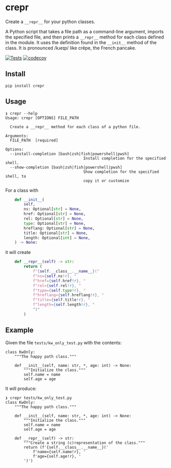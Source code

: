# crepr

Create a ``__repr__`` for your python classes.

A Python script that takes a file path as a command-line argument,
imports the specified file, and then prints a `__repr__` method
for each class defined in the module.
It uses the definition found in the  `__init__` method of the class.
It is pronounced /kɹeɪp/ like crêpe, the French pancake.

[![Tests](https://github.com/cleder/crepr/actions/workflows/run-all-tests.yml/badge.svg)](https://github.com/cleder/crepr/actions/workflows/run-all-tests.yml)
[![codecov](https://codecov.io/gh/cleder/crepr/graph/badge.svg?token=EGCcrWkpay)](https://codecov.io/gh/cleder/crepr)

## Install

```
pip install crepr
```

## Usage

```
❯ crepr --help
Usage: crepr [OPTIONS] FILE_PATH

  Create a __repr__ method for each class of a python file.

Arguments:
  FILE_PATH  [required]

Options:
  --install-completion [bash|zsh|fish|powershell|pwsh]
                                  Install completion for the specified shell.
  --show-completion [bash|zsh|fish|powershell|pwsh]
                                  Show completion for the specified shell, to
                                  copy it or customize
```

For a class with

```python
    def __init__(
        self,
        ns: Optional[str] = None,
        href: Optional[str] = None,
        rel: Optional[str] = None,
        type: Optional[str] = None,
        hreflang: Optional[str] = None,
        title: Optional[str] = None,
        length: Optional[int] = None,
    ) -> None:
```

it will create

```python
    def __repr__(self) -> str:
        return (
            f"{self.__class__.__name__}("
            f"ns={self.ns!r}, "
            f"href={self.href!r}, "
            f"rel={self.rel!r}, "
            f"type={self.type!r}, "
            f"hreflang={self.hreflang!r}, "
            f"title={self.title!r}, "
            f"length={self.length!r}, "
            ")"
        )
```

## Example

Given the file `tests/kw_only_test.py` with the contents:

```
class KwOnly:
    """The happy path class."""

    def __init__(self, name: str, *, age: int) -> None:
        """Initialize the class."""
        self.name = name
        self.age = age
```

It will produce:

```
❯ crepr tests/kw_only_test.py
class KwOnly:
    """The happy path class."""

    def __init__(self, name: str, *, age: int) -> None:
        """Initialize the class."""
        self.name = name
        self.age = age

    def __repr__(self) -> str:
        """Create a string (c)representation of the class."""
        return (f'{self.__class__.__name__}('
            f'name={self.name!r}, '
            f'age={self.age!r}, '
        ')')

```
